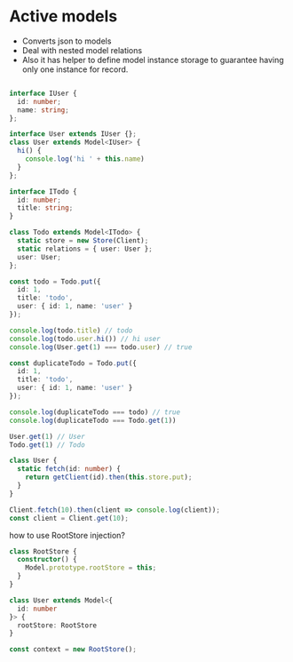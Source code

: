 # Active models

- Converts json to models
- Deal with nested model relations
- Also it has helper to define model instance storage to guarantee having only one instance for record.

```typescript

interface IUser {
  id: number;
  name: string;
};

interface User extends IUser {};
class User extends Model<IUser> {
  hi() {
    console.log('hi ' + this.name)
  }
};

interface ITodo {
  id: number;
  title: string;
}

class Todo extends Model<ITodo> {
  static store = new Store(Client);
  static relations = { user: User };
  user: User;
};

const todo = Todo.put({
  id: 1,
  title: 'todo',
  user: { id: 1, name: 'user' }
});

console.log(todo.title) // todo
console.log(todo.user.hi()) // hi user
console.log(User.get(1) === todo.user) // true

const duplicateTodo = Todo.put({
  id: 1,
  title: 'todo',
  user: { id: 1, name: 'user' }
});

console.log(duplicateTodo === todo) // true
console.log(duplicateTodo === Todo.get(1))

User.get(1) // User
Todo.get(1) // Todo
```

```typescript
class User {
  static fetch(id: number) {
    return getClient(id).then(this.store.put);
  }
}

Client.fetch(10).then(client => console.log(client));
const client = Client.get(10);
```
how to use RootStore injection?

```typescript
class RootStore {
  constructor() {
    Model.prototype.rootStore = this;
  }
}

class User extends Model<{
  id: number
}> {
  rootStore: RootStore
}

const context = new RootStore();
```
